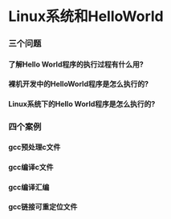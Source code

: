 # Linux系统和HelloWorld

### 三个问题

#### 了解Hello World程序的执行过程有什么用?

#### 裸机开发中的HelloWorld程序是怎么执行的?

#### Linux系统下的Hello World程序是怎么执行的?

### 四个案例

#### gcc预处理c文件

#### gcc编译c文件

#### gcc编译汇编

#### gcc链接可重定位文件



